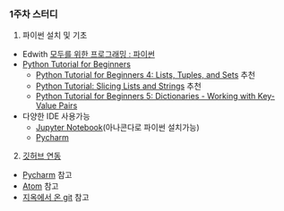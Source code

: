 ### 1주차 스터디

1. 파이썬 설치 및 기초  
 * Edwith [모두를 위한 프로그래밍 : 파이썬](https://www.edwith.org/pythonforeverybody)  
 * [Python Tutorial for Beginners](https://www.youtube.com/watch?v=YYXdXT2l-Gg&list=PL-osiE80TeTt2d9bfVyTiXJA-UTHn6WwU&index=1)  
   * [Python Tutorial for Beginners 4: Lists, Tuples, and Sets](https://www.youtube.com/watch?v=W8KRzm-HUcc) 추천
   * [Python Tutorial: Slicing Lists and Strings](https://www.youtube.com/watch?v=W8KRzm-HUcc) 추천
   * [Python Tutorial for Beginners 5: Dictionaries - Working with Key-Value Pairs](https://www.youtube.com/watch?v=daefaLgNkw0&t=2s) 
 * 다양한 IDE 사용가능
     * [Jupyter Notebook](http://www.openwith.net/wp-content/uploads/2018/01/%EC%95%84%EB%82%98%EC%BD%98%EB%8B%A4%EC%99%80-%EC%A3%BC%ED%94%BC%ED%84%B0.pdf)(아나콘다로 파이썬 설치가능)
     * [Pycharm]()
    
    
2. [깃허브 연동](https://post.naver.com/viewer/postView.nhn?volumeNo=16275992) 
 * [Pycharm](https://m.blog.naver.com/PostView.nhn?blogId=complusblog&logNo=221171931637&proxyReferer=https%3A%2F%2Fwww.google.com%2F) 참고
 * [Atom](https://mollangk.tistory.com/15) 참고
 * [지옥에서 온 git](https://www.youtube.com/watch?v=hFJZwOfme6w&list=PLuHgQVnccGMA8iwZwrGyNXCGy2LAAsTXk) 참고
 

